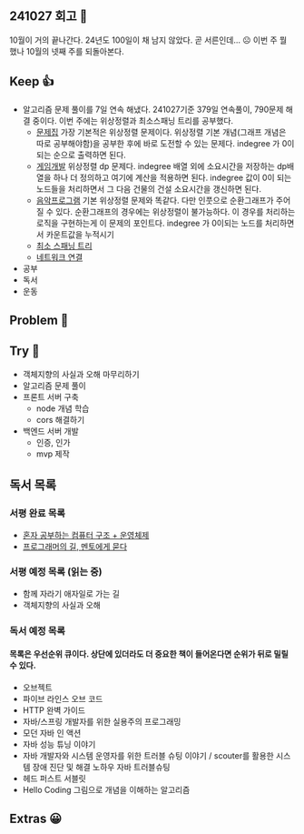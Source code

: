 ## 241027 회고 💬
10월이 거의 끝나간다. 24년도 100일이 채 남지 않았다. 곧 서른인데... ☹️ 이번 주 뭘 했나 10월의 넷째 주를 되돌아본다.

## Keep 👍
- 알고리즘 문제 풀이를 7일 연속 해냈다. 241027기준 379일 연속풀이, 790문제 해결 중이다. 이번 주에는 위상정렬과 최소스패닝 트리를 공부했다.
	- [문제집](https://www.acmicpc.net/problem/1766) 가장 기본적은 위상정렬 문제이다. 위상정렬 기본 개념(그래프 개념은 따로 공부해야함)을 공부한 후에 바로 도전할 수 있는 문제다. indegree 가 0이 되는 순으로 출력하면 된다.
	- [게임개발](https://www.acmicpc.net/problem/1516) 위상정렬 dp 문제다. indegree 배열 외에 소요시간을 저장하는 dp배열을 하나 더 정의하고 여기에 계산을 적용하면 된다. indegree 값이 0이 되는 노드들을 처리하면서 그 다음 건물의 건설 소요시간을 갱신하면 된다.
	- [음악프로그램](https://www.acmicpc.net/problem/2623) 기본 위상정렬 문제와 똑같다. 다만 인풋으로 순환그래프가 주어질 수 있다. 순환그래프의 경우에는 위상정렬이 불가능하다. 이 경우를 처리하는 로직을 구현하는게 이 문제의 포인트다. indegree 가 0이되는 노드를 처리하면서 카운트값을 누적시기
	- [최소 스패닝 트리](https://www.acmicpc.net/problem/1197)
	- [네트워크 연결](https://www.acmicpc.net/problem/1922)
- 공부
- 독서
- 운동

## Problem 🤢

## Try 🧚
- 객체지향의 사실과 오해 마무리하기
- 알고리즘 문제 풀이 
- 프론트 서버 구축
	- node 개념 학습
	- cors 해결하기
- 백엔드 서버 개발
	- 인증, 인가
	- mvp 제작

## 독서 목록

### 서평 완료 목록
- [혼자 공부하는 컴퓨터 구조 + 운영체제](https://velog.io/@regular_jk_kim/혼자-공부하는-컴퓨터-구조-운영체제-를-읽고)
- [프로그래머의 길, 멘토에게 묻다](https://velog.io/@regular_jk_kim/프로그래머의-길-멘토에게-묻다-를-읽고-24jpq345)

###  서평 예정 목록 (읽는 중) 
- 함께 자라기 애자일로 가는 길
- 객체지향의 사실과 오해

### 독서 예정 목록
#### 목록은 우선순위 큐이다. 상단에 있더라도 더 중요한 책이 들어온다면 순위가 뒤로 밀릴 수 있다.
- 오브젝트
- 파이브 라인스 오브 코드
- HTTP 완벽 가이드
- 자바/스프링 개발자를 위한 실용주의 프로그래밍
- 모던 자바 인 액션
- 자바 성능 튜닝 이야기 
- 자바 개발자와 시스템 운영자를 위한 트러블 슈팅 이야기 / scouter를 활용한 시스템 장애 진단 및 해결 노하우 자바 트러블슈팅
- 헤드 퍼스트 서블릿
- Hello Coding 그림으로 개념을 이해하는 알고리즘


## Extras 😀


